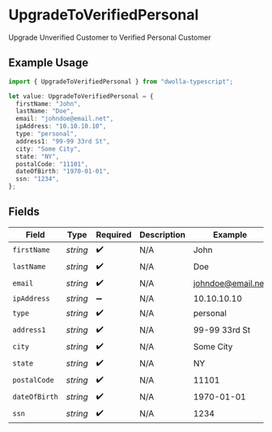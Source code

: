 # UpgradeToVerifiedPersonal

Upgrade Unverified Customer to Verified Personal Customer

## Example Usage

```typescript
import { UpgradeToVerifiedPersonal } from "dwolla-typescript";

let value: UpgradeToVerifiedPersonal = {
  firstName: "John",
  lastName: "Doe",
  email: "johndoe@email.net",
  ipAddress: "10.10.10.10",
  type: "personal",
  address1: "99-99 33rd St",
  city: "Some City",
  state: "NY",
  postalCode: "11101",
  dateOfBirth: "1970-01-01",
  ssn: "1234",
};
```

## Fields

| Field              | Type               | Required           | Description        | Example            |
| ------------------ | ------------------ | ------------------ | ------------------ | ------------------ |
| `firstName`        | *string*           | :heavy_check_mark: | N/A                | John               |
| `lastName`         | *string*           | :heavy_check_mark: | N/A                | Doe                |
| `email`            | *string*           | :heavy_check_mark: | N/A                | johndoe@email.net  |
| `ipAddress`        | *string*           | :heavy_minus_sign: | N/A                | 10.10.10.10        |
| `type`             | *string*           | :heavy_check_mark: | N/A                | personal           |
| `address1`         | *string*           | :heavy_check_mark: | N/A                | 99-99 33rd St      |
| `city`             | *string*           | :heavy_check_mark: | N/A                | Some City          |
| `state`            | *string*           | :heavy_check_mark: | N/A                | NY                 |
| `postalCode`       | *string*           | :heavy_check_mark: | N/A                | 11101              |
| `dateOfBirth`      | *string*           | :heavy_check_mark: | N/A                | 1970-01-01         |
| `ssn`              | *string*           | :heavy_check_mark: | N/A                | 1234               |